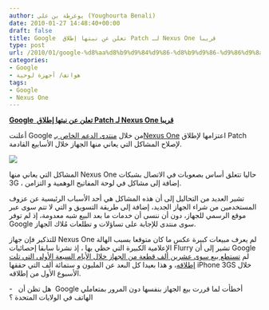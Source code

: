 ```yaml
---
author: يوغرطة بن علي (Youghourta Benali)
date: 2010-01-27 14:48:40+00:00
draft: false
title: Google  تعلن عن نيتها إطلاق Patch لـ Nexus One قريبا
type: post
url: /2010/01/google-%d8%aa%d8%b9%d9%84%d9%86-%d8%b9%d9%86-%d9%86%d9%8a%d8%aa%d9%87%d8%a7-%d8%a5%d8%b7%d9%84%d8%a7%d9%82-patch-%d9%84%d9%80-nexus-one-%d9%82%d8%b1%d9%8a%d8%a8%d8%a7/
categories:
- Google
- هواتف/ أجهزة لوحية
tags:
- Google
- Nexus One
---
```


[**Google  تعلن عن نيتها إطلاق Patch لـ Nexus One قريبا**](http://www.it-scoop.com/2010/01/google-%d8%aa%d8%b9%d9%84%d9%86-%d8%b9%d9%86-%d9%86%d9%8a%d8%aa%d9%87%d8%a7-%d8%a5%d8%b7%d9%84%d8%a7%d9%82-patch-%d9%84%d9%80-nexus-one-%d9%82%d8%b1%d9%8a%d8%a8%d8%a7/)


أعلنت Google من خلال [منتدى الدعم الخاص بـNexus One](http://www.google.com/support/forum/p/android/label?lid=4a96f6d473819af3&hl=en) اعتزامها لإطلاق Patch لإصلاح المشاكل التي يعاني منها الجهاز خلال الأسابيع القادمة.

[![](http://www.google.com/intl/en/images/logos/nexus_one_logo.gif)
](http://www.it-scoop.com/2010/01/google-%d8%aa%d8%b9%d9%84%d9%86-%d8%b9%d9%86-%d9%86%d9%8a%d8%aa%d9%87%d8%a7-%d8%a5%d8%b7%d9%84%d8%a7%d9%82-patch-%d9%84%d9%80-nexus-one-%d9%82%d8%b1%d9%8a%d8%a8%d8%a7/)

المشاكل التي يعاني منها Nexus One حاليا تتعلق أساس بصعوبات في الاتصال بشبكات 3G ، إضافة إلى مشاكل في لوحة المفاتيح الوهمية و التزامن.

تشير العديد من التحاليل إلى أن هذه المشاكل هي أحد الأسباب الرئيسية عن عزوف المستخدمين من شراء الجهاز الجديد، إضافة إلى طريقة التسويق و التي لا تتم سوى عبر موقع الرسمي للجهاز، دون أن ننسى أن خدمات ما بعد البيع شبه معدومة، إذ لم توفر Google سوى منتدى للإجابة على تساؤلات و تطلعات مُلاك الجهاز.

للتذكير فإن جهاز Nexus One لم يعرف مبيعات كبيرة عكس ما كان متوقعا بسبب الهالة الإعلامية الكبيرة التي حظي بها ، إذ نشرنا سابقا إحصائيات Flurry تشير إلى أن Google لم [تستطع بيع سوى عشرين ألف قطعة من الجهاز خلال الأيام السبعة الأولى التي تلت إطلاقه](../../../../../2010/01/google-%d8%aa%d8%a8%d9%8a%d8%b9-20000-%d8%ac%d9%87%d8%a7%d8%b2-nexus-one-%d9%81%d9%82%d8%b7-%d8%ae%d9%84%d8%a7%d9%84-%d8%a7%d9%84%d8%a3%d8%b3%d8%a8%d9%88%d8%b9-%d8%a7%d9%84%d8%a3%d9%88%d9%84-%d9%85/)، و هذا بعيدا كل البعد عن المليون و ستمائة ألف التي حققها iPhone 3GS خلال الأسبوع الأول من إطلاقه.

-   هل تظن أن  Google أخطأت لما قررت بيع الجهاز بنفسها دون المرور بمتعاملي الهاتف في الولايات المتحدة ؟

